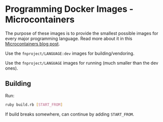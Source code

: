 # Programming Docker Images - Microcontainers

The purpose of these images is to provide the smallest possible images for
every major programming language. Read more about it in this
[Microcontainers blog post](https://medium.com/travis-on-docker/microcontainers-tiny-portable-docker-containers-1507e3bf8688).

Use the `fnproject/LANGUAGE:dev` images for building/vendoring.

Use the `fnproject/LANGUAGE` images for running (much smaller than the dev ones).

## Building

Run:

```sh
ruby build.rb [START_FROM]
```

If build breaks somewhere, can continue by adding `START_FROM`.
